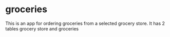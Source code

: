 # groceries

This is an app for ordering groceries from a selected grocery store.
It has 2 tables grocery store and groceries
